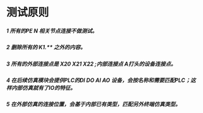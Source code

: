 # 测试原则

##### 1 所有的PE N 相关节点连接不做测试。
##### 2 删除所有的 K1.** 之外的内容。
##### 3 所有的外部连接点是 X20 X21 X22 ;内部连接点 A打头的设备连接点。
##### 4 在后续仿真模块会提供PLC的DI DO AI AO 设备，会按名称和需要匹配PLC；这样内部仿真就有了IO的特征。
##### 5 在外部仿真的连接位置，会基于内部已有类型，匹配另外终端仿真类型。


